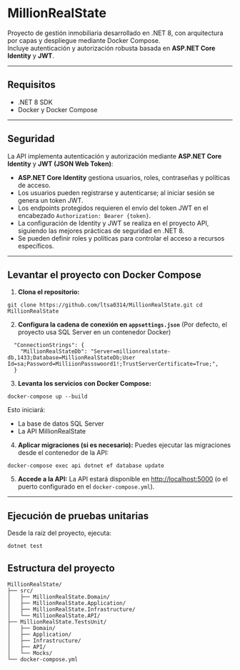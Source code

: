 # MillionRealState

Proyecto de gestión inmobiliaria desarrollado en .NET 8, con arquitectura por capas y despliegue mediante Docker Compose.  
Incluye autenticación y autorización robusta basada en **ASP.NET Core Identity** y **JWT**.

---

## Requisitos

- .NET 8 SDK
- Docker y Docker Compose

---

## Seguridad

La API implementa autenticación y autorización mediante **ASP.NET Core Identity** y **JWT (JSON Web Token)**:

- **ASP.NET Core Identity** gestiona usuarios, roles, contraseñas y políticas de acceso.
- Los usuarios pueden registrarse y autenticarse; al iniciar sesión se genera un token JWT.
- Los endpoints protegidos requieren el envío del token JWT en el encabezado `Authorization: Bearer {token}`.
- La configuración de Identity y JWT se realiza en el proyecto API, siguiendo las mejores prácticas de seguridad en .NET 8.
- Se pueden definir roles y políticas para controlar el acceso a recursos específicos.

---

## Levantar el proyecto con Docker Compose

1. **Clona el repositorio:**
~~~
git clone https://github.com/ltsa0314/MillionRealState.git cd MillionRealState
~~~

2. **Configura la cadena de conexión en `appsettings.json`**
(Por defecto, el proyecto usa SQL Server en un contenedor Docker)

~~~
  "ConnectionStrings": {
    "MillionRealStateDb": "Server=millionrealstate-db,1433;Database=MillionRealStateDb;User Id=sa;Password=MilliionPassswoord1!;TrustServerCertificate=True;",
  }
~~~


3. **Levanta los servicios con Docker Compose:**
~~~
docker-compose up --build
~~~
Esto iniciará:
- La base de datos SQL Server
- La API MillionRealState

4. **Aplicar migraciones (si es necesario):**
Puedes ejecutar las migraciones desde el contenedor de la API:
~~~
docker-compose exec api dotnet ef database update
~~~

5. **Accede a la API:**
La API estará disponible en [http://localhost:5000](http://localhost:5000) (o el puerto configurado en el `docker-compose.yml`).

---

## Ejecución de pruebas unitarias

Desde la raíz del proyecto, ejecuta:
~~~
dotnet test
~~~


## Estructura del proyecto

```text
MillionRealState/
├── src/
│   ├── MillionRealState.Domain/
│   ├── MillionRealState.Application/
│   ├── MillionRealState.Infrastructure/
│   └── MillionRealState.API/
├── MillionRealState.TestsUnit/
│   ├── Domain/
│   ├── Application/
│   ├── Infrastructure/
│   ├── API/
│   └── Mocks/
└── docker-compose.yml
```